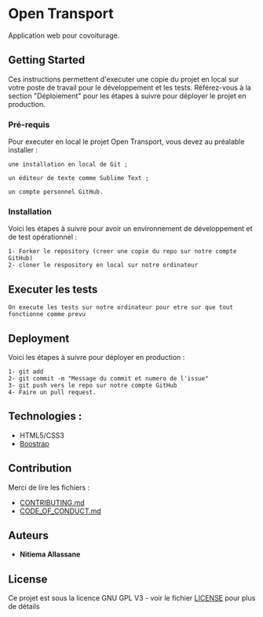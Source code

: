 # Open Transport

Application web pour covoiturage. 

## Getting Started

Ces instructions permettent d'executer une copie du projet en local sur votre poste de travail pour le développement et les tests. Référez-vous à la section "Déploiement" pour les étapes à suivre pour déployer le projet en production.

### Pré-requis

Pour executer en local le projet Open Transport, vous devez au préalable installer :

```
une installation en local de Git ;

un éditeur de texte comme Sublime Text ;

un compte personnel GitHub.
```

### Installation

Voici les étapes à suivre pour avoir un environnement de développement et de test opérationnel :


```
1- Forker le repository (creer une copie du repo sur notre compte GitHub)
2- cloner le respository en local sur notre ordinateur
```



## Executer les tests

```
On execute les tests sur notre ordinateur pour etre sur que tout fonctionne comme prevu
```


## Deployment

Voici les étapes à suivre pour déployer en production :

```
1- git add
2- git commit -m "Message du commit et numero de l'issue"
3- git push vers le repo sur notre compte GitHub
4- Faire un pull request.
```

## Technologies :

* HTML5/CSS3
* [Boostrap](https://getbootstrap.com/)

## Contribution

Merci de lire les fichiers :
* [CONTRIBUTING.md](https://github.com/OpenClassrooms-Student-Center/7688581-Expert-Git-GitHub/blob/main/CONTRIBUTING.md)
* [CODE_OF_CONDUCT.md](https://github.com/OpenClassrooms-Student-Center/7688581-Expert-Git-GitHub/blob/main/CONTRIBUTING.md) 

## Auteurs

* **Nitiema Allassane**

## License

Ce projet est sous la licence GNU GPL V3 - voir le fichier [LICENSE](LICENSE) pour plus de détails